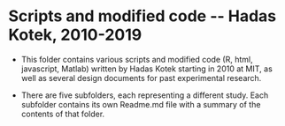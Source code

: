 Scripts and modified code -- Hadas Kotek, 2010-2019
===================================================

* This folder contains various scripts and modified code (R, html, javascript, Matlab) written by Hadas Kotek starting in 2010 at MIT, as well as several design documents for past experimental research. 

* There are five subfolders, each representing a different study. Each subfolder contains its own Readme.md file with a summary of the contents of that folder. 
  		